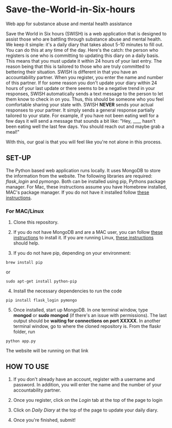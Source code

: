 # Save-the-World-in-Six-hours
Web app for substance abuse and mental health assistance

Save the World in Six hours (SWISH) is a web application that is designed to assist those who are battling through substance abuse and mental health. We keep it simple: it's a daily diary that takes about 5-10 minutes to fill out. You can do this at any time of the day. Here's the catch: the person who registers is one who is committing to updating this diary on a daily basis. This means that you must update it within 24 hours of your last entry. The reason being that this is tailored to those who are truly committed to bettering their situation. SWISH is different in that you have an accountability partner. When you register, you enter the name and number of this partner. If for some reason you don't update your diary within 24 hours of your last update or there seems to be a negative trend in your responses, SWISH automatically sends a text message to the person to let them know to check in on you. Thus, this should be someone who you feel comfortable sharing your state with. SWISH **NEVER** sends your actual responses to your partner. It simply sends a general response partially tailored to your state. For example, if you have not been eating well for a few days it will send a message that sounds a bit like: "Hey, ____ hasn't been eating well the last few days. You should reach out and maybe grab a meal!" 

With this, our goal is that you will feel like you're not alone in this process. 

## SET-UP ##

The Python based web application runs locally. It uses MongoDB to store the information from the website. The following libraries are required: *flask_login* and *pymongo*. Both can be installed using pip, Pythons package manager. For Mac, these instructions assume you have Homebrew installed, MAC's package manager. If you do not have it installed follow [these instructions](https://brew.sh).

### For MAC/Linux ###

1. Clone this repository. 

2. If you do not have MongoDB and are a MAC user, you can follow [these instructions](https://ademirgabardo.wordpress.com/2016/02/02/installing-and-running-mongodb-on-mac-osx-for-beginners/) to install it. If you are running Linux, [these instructions](https://docs.mongodb.com/v3.0/administration/install-on-linux/) should help. 

3. If you do not have pip, depending on your environment: 

  `brew install pip`

or 

  `sudo apt-get install python-pip`

4. Install the necessary dependencies to run the code

  `pip install flask_login pymongo`

5. Once installed, start up MongoDB. In one terminal window, type **mongod** or **sudo mongod** (if there's an issue with permissions). The last output should be **waiting for connections on port XXXXX**. In another terminal window, go to where the cloned repository is. From the flaskr folder, run

  `python app.py` 

The website will be running on that link

## HOW TO USE ##

1. If you don't already have an account, register with a username and password. In addition, you will enter the name and the number of your accountability partner. 

2. Once you register, click on the *Login* tab at the top of the page to login

3. Click on *Daily Diary* at the top of the page to update your daily diary. 

4. Once you're finished, submit! 


